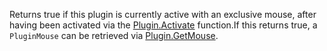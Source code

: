 Returns true if this plugin is currently active with an exclusive mouse, after having been activated via the [Plugin.Activate](https://developer.roblox.com/api-reference/function/Plugin/Activate) function.If this returns true, a `PluginMouse` can be retrieved via [Plugin.GetMouse](https://developer.roblox.com/api-reference/function/Plugin/GetMouse).